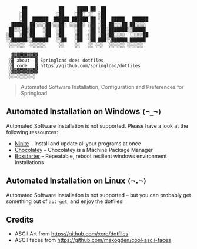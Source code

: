 ```
      ██            ██     ████ ██  ██
     ░██           ░██    ░██░ ░░  ░██
     ░██  ██████  ██████ ██████ ██ ░██  █████   ██████
  ██████ ██░░░░██░░░██░ ░░░██░ ░██ ░██ ██░░░██ ██░░░░
 ██░░░██░██   ░██  ░██    ░██  ░██ ░██░███████░░█████
░██  ░██░██   ░██  ░██    ░██  ░██ ░██░██░░░░  ░░░░░██
░░██████░░██████   ░░██   ░██  ░██ ███░░██████ ██████
 ░░░░░░  ░░░░░░     ░░    ░░   ░░ ░░░  ░░░░░░ ░░░░░░

  ▓▓▓▓▓▓▓▓▓▓
 ░▓ about  ▓ Springload does dotfiles
 ░▓ code   ▓ https://github.com/springload/dotfiles
 ░▓▓▓▓▓▓▓▓▓▓
 ░░░░░░░░░░
```

> Automated Software Installation, Configuration and Preferences for Springload

## Automated Installation on Windows `(¬_¬)`

Automated Software Installation is not supported. Please have a look at the following ressources:

- [Ninite](https://ninite.com/) – Install and update all your programs at once
- [Chocolatey](https://chocolatey.org/) – Chocolatey is a Machine Package Manager
- [Boxstarter](http://boxstarter.org/) – Repeatable, reboot resilient windows environment installations

## Automated Installation on Linux `(¬.¬)`

Automated Software Installation is not supported – but you can probably get something out of `apt-get`, and enjoy the dotfiles!

## Credits

- ASCII Art from https://github.com/xero/dotfiles
- ASCII faces from https://github.com/maxogden/cool-ascii-faces
